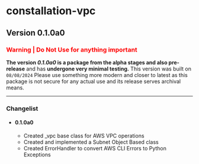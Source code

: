 # constallation-vpc
## Version 0.1.0a0
### **<span style="color:red;">Warning | Do Not Use for anything important</span>**
**The version _0.1.0a0_ is a package from the alpha stages and also pre-release** and has **undergone very minimal testing.** This version was built on `08/08/2024` Please use something more modern and closer to latest as this package is not secure for any actual use and its release serves archival means. 

***
### Changelist
- #### 0.1.0a0
  - Created _vpc base class for AWS VPC operations
  - Created and implemented a Subnet Object Based class
  - Created ErrorHandler to convert AWS CLI Errors to Python Exceptions